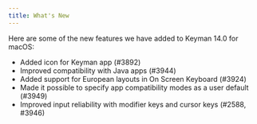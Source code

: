 ```yaml
---
title: What's New
---
```


Here are some of the new features we have added to Keyman 14.0 for macOS:

* Added icon for Keyman app (#3892)
* Improved compatibility with Java apps (#3944)
* Added support for European layouts in On Screen Keyboard (#3924)
* Made it possible to specify app compatibility modes as a user default (#3949)
* Improved input reliability with modifier keys and cursor keys (#2588, #3946)
